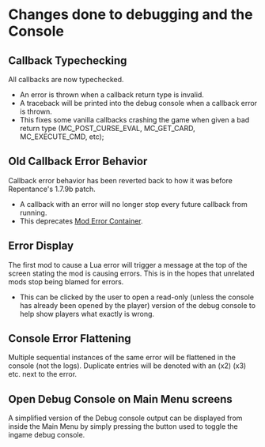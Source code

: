 # Changes done to debugging and the Console

## Callback Typechecking

All callbacks are now typechecked.

- An error is thrown when a callback return type is invalid.
- A traceback will be printed into the debug console when a callback error is thrown.
- This fixes some vanilla callbacks crashing the game when given a bad return type (MC_POST_CURSE_EVAL, MC_GET_CARD, MC_EXECUTE_CMD, etc);

## Old Callback Error Behavior

Callback error behavior has been reverted back to how it was before Repentance's 1.7.9b patch.

- A callback with an error will no longer stop every future callback from running.
- This deprecates [Mod Error Container](https://steamcommunity.com/sharedfiles/filedetails/?id=2917616737).

## Error Display

The first mod to cause a Lua error will trigger a message at the top of the screen stating the mod is causing errors. This is in the hopes that unrelated mods stop being blamed for errors.

- This can be clicked by the user to open a read-only (unless the console has already been opened by the player) version of the debug console to help show players what exactly is wrong.

## Console Error Flattening

Multiple sequential instances of the same error will be flattened in the console (not the logs). Duplicate entries will be denoted with an (x2) (x3) etc. next to the error.

## Open Debug Console on Main Menu screens

A simplified version of the Debug console output can be displayed from inside the Main Menu by simply pressing the button used to toggle the ingame debug console.
